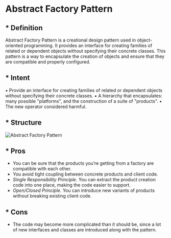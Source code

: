 # Abstract Factory Pattern

## * Definition

Abstract Factory Pattern is a creational design pattern used in object-oriented programming. It provides an interface for creating families of related or dependent objects without specifying their concrete classes. This pattern is a way to encapsulate the creation of objects and ensure that they are compatible and properly configured. 

## * Intent

▪ Provide an interface for creating families of related or dependent objects without specifying their concrete classes.
▪ A hierarchy that encapsulates: many possible "platforms", and the construction of a suite of "products".
▪ The new operator considered harmful.

## * Structure

![Abstract Factory Pattern](https://upload.wikimedia.org/wikipedia/commons/thumb/6/67/Abstract_Factory_UML_class_diagram.svg/2560px-Abstract_Factory_UML_class_diagram.svg.png)

## * Pros

- You can be sure that the products you’re getting from a factory are compatible with each other.
-  You avoid tight coupling between concrete products and client code.
-  *Single Responsibility Principle*. You can extract the product creation code into one place, making the code easier to support.
-  *Open/Closed Principle*. You can introduce new variants of products without breaking existing client code.

## * Cons

-  The code may become more complicated than it should be, since a lot of new interfaces and classes are introduced along with the pattern.